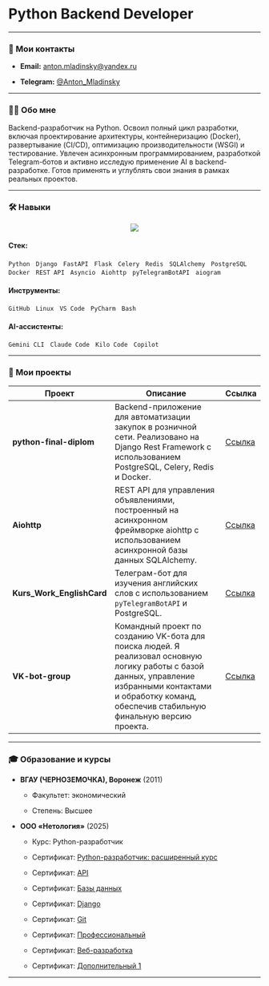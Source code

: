 # Python Backend Developer

---

### 📧 Мои контакты



-   **Email:** [anton.mladinsky@yandex.ru](mailto:anton.mladinsky@yandex.ru)

-   **Telegram:** [@Anton_Mladinsky](https://t.me/Anton_Mladinsky)



---



### 👨‍💻 Обо мне

Backend-разработчик на Python. Освоил полный цикл разработки, включая проектирование архитектуры, контейнеризацию (Docker), развертывание (CI/CD), оптимизацию производительности (WSGI) и тестирование. Увлечен асинхронным программированием, разработкой Telegram-ботов и активно исследую применение AI в backend-разработке. Готов применять и углублять свои знания в рамках реальных проектов.

---

### 🛠️ Навыки

<p align="center">
  <a href="https://skillicons.dev">
    <img src="https://skillicons.dev/icons?i=python,django,fastapi,flask,redis,postgresql,docker,github,linux,vscode,pycharm,bash,pytelegrambotapi,aiogram" />
  </a>
</p>

#### Стек:
`Python` &nbsp; `Django` &nbsp; `FastAPI` &nbsp; `Flask` &nbsp; `Celery` &nbsp; `Redis` &nbsp; `SQLAlchemy` &nbsp; `PostgreSQL` &nbsp; `Docker` &nbsp; `REST API` &nbsp; `Asyncio` &nbsp; `Aiohttp` &nbsp; `pyTelegramBotAPI` &nbsp; `aiogram`

#### Инструменты:
`GitHub` &nbsp; `Linux` &nbsp; `VS Code` &nbsp; `PyCharm` &nbsp; `Bash`

#### AI-ассистенты:
`Gemini CLI` &nbsp; `Claude Code` &nbsp; `Kilo Code` &nbsp; `Copilot`

---

### 🚀 Мои проекты

| Проект | Описание | Ссылка |
|---|---|---|
| **python-final-diplom** | Backend-приложение для автоматизации закупок в розничной сети. Реализовано на Django Rest Framework с использованием PostgreSQL, Celery, Redis и Docker. | [Ссылка](https://github.com/cevtrem/python-final-diplom) |
| **Aiohttp** | REST API для управления объявлениями, построенный на асинхронном фреймворке aiohttp с использованием асинхронной базы данных SQLAlchemy. | [Ссылка](https://github.com/cevtrem/Aiohttp) |
| **Kurs_Work_EnglishCard** | Телеграм-бот для изучения английских слов с использованием `pyTelegramBotAPI` и PostgreSQL. | [Ссылка](https://github.com/cevtrem/Kurs_Work_EnglishCard) |
| **VK-bot-group** | Командный проект по созданию VK-бота для поиска людей. Я реализовал основную логику работы с базой данных, управление избранными контактами и обработку команд, обеспечив стабильную финальную версию проекта. | [Ссылка](https://github.com/VK-bot-group/VK-bot-group) |

---

### 🎓 Образование и курсы



-   **ВГАУ (ЧЕРНОЗЕМОЧКА), Воронеж** (2011)

    -   Факультет: экономический

    -   Степень: Высшее

-   **ООО «Нетология»** (2025)

    -   Курс: Python-разработчик

    -   Сертификат: [Python-разработчик: расширенный курс](./certificates/Python-разработчик_расширенный_курс.pdf)

    -   Сертификат: [API](./certificates/certificate_API.pdf)

    -   Сертификат: [Базы данных](./certificates/certificate_BD.pdf)

    -   Сертификат: [Django](./certificates/certificate_Dj.pdf)

    -   Сертификат: [Git](./certificates/certificate_git.pdf)

    -   Сертификат: [Профессиональный](./certificates/certificate_Pro.pdf)

    -   Сертификат: [Веб-разработка](./certificates/certificate_Web.pdf)

    -   Сертификат: [Дополнительный 1](./certificates/certificate1.pdf)



---



